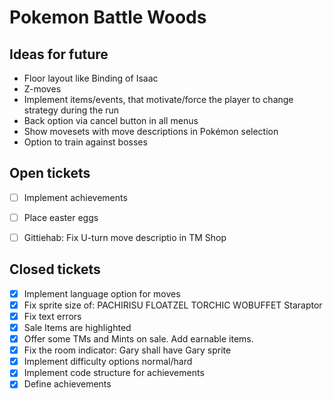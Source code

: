 # Pokemon Battle Woods

## Ideas for future
- Floor layout like Binding of Isaac
- Z-moves
- Implement items/events, that motivate/force the player to change strategy during the run
- Back option via cancel button in all menus
- Show movesets with move descriptions in Pokémon selection
- Option to train against bosses

## Open tickets
- [ ] Implement achievements
- [ ] Place easter eggs
- [ ] Gittiehab: Fix U-turn move descriptio in TM Shop


## Closed tickets
- [x] Implement language option for moves
- [x] Fix sprite size of: PACHIRISU FLOATZEL TORCHIC WOBUFFET Staraptor
- [x] Fix text errors
- [x] Sale Items are highlighted
- [x] Offer some TMs and Mints on sale. Add earnable items.
- [x] Fix the room indicator: Gary shall have Gary sprite
- [x] Implement difficulty options normal/hard
- [x] Implement code structure for achievements
- [x] Define achievements